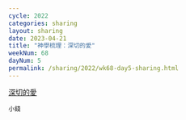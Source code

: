 ```yaml
---
cycle: 2022
categories: sharing
layout: sharing
date: 2023-04-21
title: "神學梳理：深切的愛"
weekNum: 68
dayNum: 5
permalink: /sharing/2022/wk68-day5-sharing.html
---
```


[深切的愛](https://eccseattle.github.io/media/sharing/2022/wk068/2023-04-21-bin.m4a)

`小錢`
